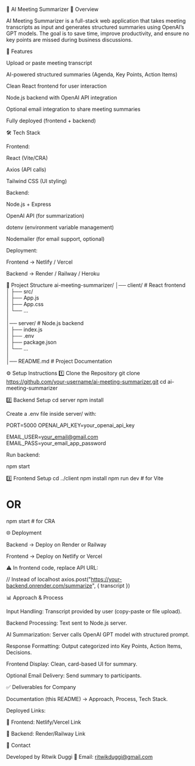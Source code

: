 📝 AI Meeting Summarizer
📌 Overview

AI Meeting Summarizer is a full-stack web application that takes meeting transcripts as input and generates structured summaries using OpenAI’s GPT models.
The goal is to save time, improve productivity, and ensure no key points are missed during business discussions.

🚀 Features

Upload or paste meeting transcript

AI-powered structured summaries (Agenda, Key Points, Action Items)

Clean React frontend for user interaction

Node.js backend with OpenAI API integration

Optional email integration to share meeting summaries

Fully deployed (frontend + backend)

🛠️ Tech Stack

Frontend:

React (Vite/CRA)

Axios (API calls)

Tailwind CSS (UI styling)

Backend:

Node.js + Express

OpenAI API (for summarization)

dotenv (environment variable management)

Nodemailer (for email support, optional)

Deployment:

Frontend → Netlify / Vercel

Backend → Render / Railway / Heroku

📂 Project Structure
ai-meeting-summarizer/
│── client/             # React frontend  
│   ├── src/  
│   ├── App.js  
│   ├── App.css  
│   └── ...  
│  
│── server/             # Node.js backend  
│   ├── index.js  
│   ├── .env  
│   ├── package.json  
│   └── ...  
│  
│── README.md           # Project Documentation  

⚙️ Setup Instructions
1️⃣ Clone the Repository
git clone https://github.com/your-username/ai-meeting-summarizer.git
cd ai-meeting-summarizer

2️⃣ Backend Setup
cd server
npm install


Create a .env file inside server/ with:

PORT=5000
OPENAI_API_KEY=your_openai_api_key

EMAIL_USER=your_email@gmail.com
EMAIL_PASS=your_email_app_password


Run backend:

npm start

3️⃣ Frontend Setup
cd ../client
npm install
npm run dev   # for Vite
# OR
npm start     # for CRA

🌐 Deployment

Backend → Deploy on Render or Railway

Frontend → Deploy on Netlify or Vercel

⚠️ In frontend code, replace API URL:

// Instead of localhost
axios.post("https://your-backend.onrender.com/summarize", { transcript })

📊 Approach & Process

Input Handling: Transcript provided by user (copy-paste or file upload).

Backend Processing: Text sent to Node.js server.

AI Summarization: Server calls OpenAI GPT model with structured prompt.

Response Formatting: Output categorized into Key Points, Action Items, Decisions.

Frontend Display: Clean, card-based UI for summary.

Optional Email Delivery: Send summary to participants.

✅ Deliverables for Company

Documentation (this README) → Approach, Process, Tech Stack.

Deployed Links:

🔗 Frontend: Netlify/Vercel Link

🔗 Backend: Render/Railway Link

📧 Contact

Developed by Ritwik Duggi
📩 Email: ritwikduggi@gmail.com